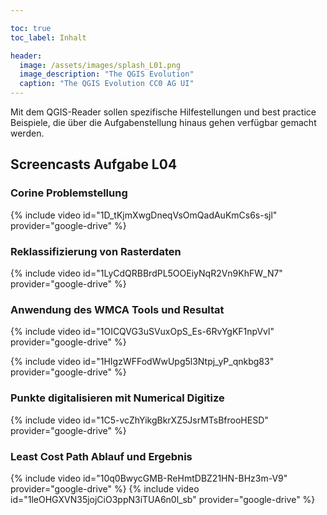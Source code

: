 ```yaml
---

toc: true
toc_label: Inhalt

header:
  image: /assets/images/splash_L01.png
  image_description: "The QGIS Evolution"
  caption: "The QGIS Evolution CC0 AG UI"
---
```


Mit dem QGIS-Reader sollen spezifische Hilfestellungen und best practice Beispiele, die über die Aufgabenstellung hinaus gehen verfügbar gemacht werden. <!--more-->

## Screencasts Aufgabe L04
### Corine Problemstellung 
{% include video id="1D_tKjmXwgDneqVsOmQadAuKmCs6s-sjl" provider="google-drive" %}

### Reklassifizierung von Rasterdaten
{% include video id="1LyCdQRBBrdPL5OOEiyNqR2Vn9KhFW_N7" provider="google-drive" %}

### Anwendung des WMCA Tools und Resultat
{% include video id="1OICQVG3uSVuxOpS_Es-6RvYgKF1npVvl" provider="google-drive" %}

{% include video id="1HIgzWFFodWwUpg5l3Ntpj_yP_qnkbg83" provider="google-drive" %}

### Punkte digitalisieren mit Numerical Digitize
{% include video id="1C5-vcZhYikgBkrXZ5JsrMTsBfrooHESD" provider="google-drive" %}

### Least Cost Path Ablauf und Ergebnis
{% include video id="10q0BwycGMB-ReHmtDBZ21HN-BHz3m-V9" provider="google-drive" %}
{% include video id="1leOHGXVN35jojCiO3ppN3iTUA6n0l_sb" provider="google-drive" %}